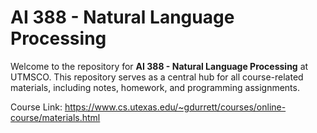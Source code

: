 # AI 388 - Natural Language Processing

Welcome to the repository for **AI 388 - Natural Language Processing** at UTMSCO. This repository serves as a central hub for all course-related materials, including notes, homework, and programming assignments.

Course Link: https://www.cs.utexas.edu/~gdurrett/courses/online-course/materials.html
